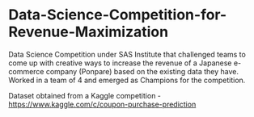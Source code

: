# Data-Science-Competition-for-Revenue-Maximization
Data Science Competition under SAS Institute that challenged teams to come up with creative ways to increase the revenue of a Japanese e-commerce company (Ponpare) based on the existing data they have. Worked in a team of 4 and emerged as Champions for the competition.

Dataset obtained from a Kaggle competition - https://www.kaggle.com/c/coupon-purchase-prediction
